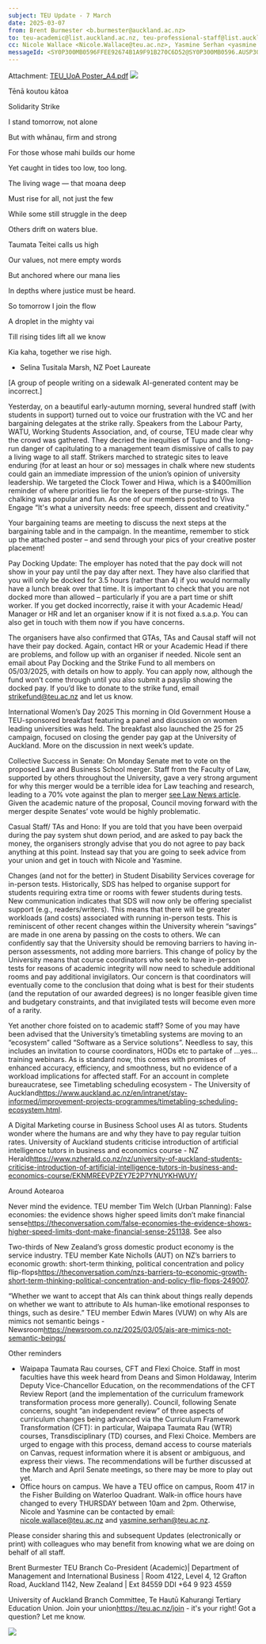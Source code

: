 ```yaml
---
subject: TEU Update - 7 March
date: 2025-03-07
from: Brent Burmester <b.burmester@auckland.ac.nz>
to: teu-academic@list.auckland.ac.nz, teu-professional-staff@list.auckland.ac.nz
cc: Nicole Wallace <Nicole.Wallace@teu.ac.nz>, Yasmine Serhan <yasmine.serhan@teu.ac.nz>, Lucy Fowler <Lucy.Fowler@teu.ac.nz>
messageId: <SY0P300MB0596FFEE92674B1A9F91B270C6D52@SY0P300MB0596.AUSP300.PROD.OUTLOOK.COM>
---
```

Attachment: [TEU_UoA Poster_A4.pdf](eaa301a9517b84cfa96806483d67285c.pdf)
![](a15825355cef143606fcd2798bedfa83.png)


Tēnā koutou kātoa


Solidarity Strike


I stand tomorrow, not alone

But with whānau, firm and strong

For those whose mahi builds our home

Yet caught in tides too low, too long.


The living wage — that moana deep

Must rise for all, not just the few

While some still struggle in the deep

Others drift on waters blue.


Taumata Teitei calls us high

Our values, not mere empty words

But anchored where our mana lies

In depths where justice must be heard.


So tomorrow I join the flow

A droplet in the mighty vai

Till rising tides lift all we know

Kia kaha, together we rise high.


  *   Selina Tusitala Marsh, NZ Poet Laureate

[A group of people writing on a sidewalk  AI-generated content may be incorrect.]


Yesterday, on a beautiful early-autumn morning, several hundred staff (with students in support) turned out to voice our frustration with the VC and her bargaining delegates at the strike rally. Speakers from the Labour Party, WATU, Working Students Association, and, of course, TEU made clear why the crowd was gathered. They decried the inequities of Tupu and the long-run danger of capitulating to a management team dismissive of calls to pay a living wage to all staff. Strikers marched to strategic sites to leave enduring (for at least an hour or so) messages in chalk where new students could gain an immediate impression of the union’s opinion of university leadership. We targeted the Clock Tower and Hiwa, which is a $400million reminder of where priorities lie for the keepers of the purse-strings.  The chalking was popular and fun. As one of our members posted to Viva Engage “It's what a university needs: free speech, dissent and creativity.”

Your bargaining teams are meeting to discuss the next steps at the bargaining table and in the campaign. In the meantime, remember to stick up the attached poster – and send through your pics of your creative poster placement!

Pay Docking Update:
The employer has noted that the pay dock will not show in your pay until the pay day after next. They have also clarified that you will only be docked for 3.5 hours (rather than 4) if you would normally have a lunch break over that time. It is important to check that you are not docked more than allowed – particularly if you are a part time or shift worker. If you get docked incorrectly, raise it with your Academic Head/ Manager or HR and let an organiser know if it is not fixed a.s.a.p. You can also get in touch with them now if you have concerns.

The organisers have also confirmed that GTAs, TAs and Causal staff will not have their pay docked. Again, contact HR or your Academic Head if there are problems, and follow up with an organiser if needed.
Nicole sent an email about Pay Docking and the Strike Fund to all members on 05/03/2025, with details on how to apply. You can apply now, although the fund won’t come through until you also submit a payslip showing the docked pay. If you’d like to donate to the strike fund, email [strikefund@teu.ac.nz](mailto:strikefund@teu.ac.nz) and let us know.

International Women’s Day 2025
This morning in Old Government House a TEU-sponsored breakfast featuring a panel and discussion on women leading universities was held. The breakfast also launched the 25 for 25 campaign, focused on closing the gender pay gap at the University of Auckland. More on the discussion in next week’s update.

Collective Success in Senate:
On Monday Senate met to vote on the proposed Law and Business School merger. Staff from the Faculty of Law, supported by others throughout the University, gave a very strong argument for why this merger would be a terrible idea for Law teaching and research, leading to a 70% vote against the plan to merger [see Law News article](https://lawnews.nz/administrative-public/university-senate-rejects-plan-to-merge-law-and-business-faculties/?fbclid=IwY2xjawI3MJtleHRuA2FlbQIxMAABHW2DljK8CAa-E7FEDXbSBejF6zOLLD901-HIMfl2tW7lBN2H3TloEReFgg_aem_K0B494OpaskAatngpF302Q#msdynmkt_trackingcontext=e4f9a297-3b95-42e2-b1f8-8631688a9f71&msdynmkt_prefill=mktprf214a4158a8c043ad95f1e5809887dd18eoprf).  Given the academic nature of the proposal, Council moving forward with the merger despite Senates’ vote would be highly problematic.

Casual Staff/ TAs and Hono:
If you are told that you have been overpaid during the pay system shut down period, and are asked to pay back the money, the organisers strongly advise that you do not agree to pay back anything at this point. Instead say that you are going to seek advice from your union and get in touch with Nicole and Yasmine.

Changes (and not for the better) in Student Disability Services coverage for in-person tests.
Historically, SDS has helped to organise support for students requiring extra time or rooms with fewer students during tests. New communication indicates that SDS will now only be offering specialist support (e.g., readers/writers). This means that there will be greater workloads (and costs) associated with running in-person tests. This is reminiscent of other recent changes within the University wherein “savings” are made in one arena by passing on the costs to others. We can confidently say that the University should be removing barriers to having in-person assessments, not adding more barriers. This change of policy by the University means that course coordinators who seek to have in-person tests for reasons of academic integrity will now need to schedule additional rooms and pay additional invigilators. Our concern is that coordinators will eventually come to the conclusion that doing what is best for their students (and the reputation of our awarded degrees) is no longer feasible given time and budgetary constraints, and that invigilated tests will become even more of a rarity.

Yet another chore foisted on to academic staff?
Some of you may have been advised that the University’s timetabling systems are moving to an “ecosystem” called “Software as a Service solutions”. Needless to say, this includes an invitation to course coordinators, HODs etc to partake of …yes…training webinars.  As is standard now, this comes with promises of enhanced accuracy, efficiency, and smoothness, but no evidence of a workload implications for affected staff. For an account in complete bureaucratese, see Timetabling scheduling ecosystem - The University of Auckland<https://www.auckland.ac.nz/en/intranet/stay-informed/improvement-projects-programmes/timetabling-scheduling-ecosystem.html>.

A Digital Marketing course in Business School uses AI as tutors.
Students wonder where the humans are and why they have to pay regular tuition rates. University of Auckland students criticise introduction of artificial intelligence tutors in business and economics course - NZ Herald<https://www.nzherald.co.nz/nz/university-of-auckland-students-criticise-introduction-of-artificial-intelligence-tutors-in-business-and-economics-course/EKNMREEVPZEY7E2P7YNUYKHWUY/>


Around Aotearoa

Never mind the evidence.
TEU member Tim Welch (Urban Planning): False economies: the evidence shows higher speed limits don’t make financial sense<https://theconversation.com/false-economies-the-evidence-shows-higher-speed-limits-dont-make-financial-sense-251138>. See also

Two-thirds of New Zealand’s gross domestic product economy is the service industry.
TEU member Kate Nicholls (AUT) on NZ’s barriers to economic growth: short-term thinking, political concentration and policy flip-flops<https://theconversation.com/nzs-barriers-to-economic-growth-short-term-thinking-political-concentration-and-policy-flip-flops-249007>.

“Whether we want to accept that AIs can think about things really depends on whether we want to attribute to AIs human-like emotional responses to things, such as desire.” TEU member Edwin Mares (VUW) on why AIs are mimics not semantic beings - Newsroom<https://newsroom.co.nz/2025/03/05/ais-are-mimics-not-semantic-beings/>


Other reminders

  *   Waipapa Taumata Rau courses, CFT and Flexi Choice. Staff in most faculties have this week heard from Deans and Simon Holdaway, Interim Deputy Vice-Chancellor Education, on the recommendations of the CFT Review Report (and the implementation of the curriculum framework transformation process more generally).  Council, following Senate concerns, sought “an independent review” of three aspects of curriculum changes being advanced via the Curriculum Framework Transformation (CFT): in particular, Waipapa Taumata Rau (WTR) courses, Transdisciplinary (TD) courses, and Flexi Choice. Members are urged to engage with this process, demand access to course materials on Canvas, request information where it is absent or ambiguous, and express their views. The recommendations will be further discussed at the March and April Senate meetings, so there may be more to play out yet.
  *   Office hours on campus. We have a TEU office on campus, Room 417 in the Fisher Building on Waterloo Quadrant. Walk-in office hours have changed to every THURSDAY between 10am and 2pm. Otherwise, Nicole and Yasmine can be contacted by email: [nicole.wallace@teu.ac.nz](mailto:nicole.wallace@teu.ac.nz) and [yasmine.serhan@teu.ac.nz](mailto:yasmine.serhan@teu.ac.nz).


Please consider sharing this and subsequent Updates (electronically or print) with colleagues who may benefit from knowing what we are doing on behalf of all staff.


Brent Burmester TEU Branch Co-President (Academic)| Department of Management and International Business | Room 4122, Level 4, 12 Grafton Road, Auckland 1142, New Zealand | Ext 84559 DDI +64 9 923 4559

University of Auckland Branch Committee, Te Hautū Kahurangi Tertiary Education Union. Join your union<https://teu.ac.nz/join> - it's your right! Got a question? Let me know.

![](ba80fae0a094855120f99d012a918061.jpeg)

